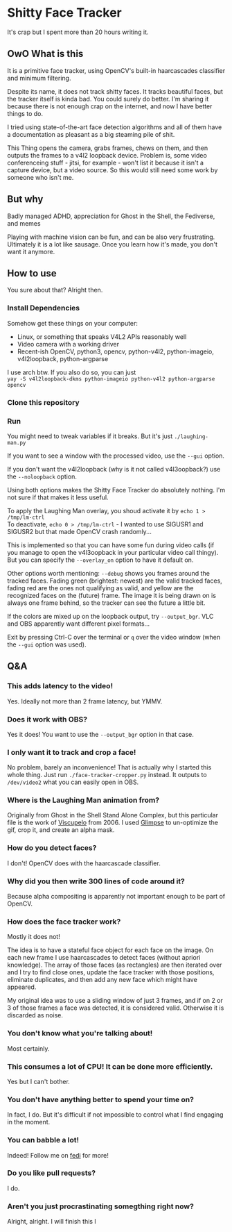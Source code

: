 # Shitty Face Tracker

It's crap but I spent more than 20 hours writing it.

## OwO What is this
It is a primitive face tracker, using OpenCV's built-in haarcascades classifier and minimum filtering.

Despite its name, it does not track shitty faces. It tracks beautiful faces, but the tracker itself is kinda bad. You could surely do better. I'm sharing it because there is not enough crap on the internet, and now I have better things to do.

I tried using state-of-the-art face detection algorithms and all of them have a documentation as pleasant as a big steaming pile of shit.

This Thing opens the camera, grabs frames, chews on them, and then outputs the frames to a v4l2 loopback device. Problem is, some video conferenceing stuff - jitsi, for example - won't list it because it isn't a capture device, but a video source. So this would still need some work by someone who isn't me.

## But why
Badly managed ADHD, appreciation for Ghost in the Shell, the Fediverse, and memes

Playing with machine vision can be fun, and can be also very frustrating. Ultimately it is a lot like sausage. Once you learn how it's made, you don't want it anymore.

## How to use
You sure about that? Alright then.

### Install Dependencies
Somehow get these things on your computer:
 - Linux, or something that speaks V4L2 APIs reasonably well
 - Video camera with a working driver
 - Recent-ish OpenCV, python3, opencv, python-v4l2, python-imageio, v4l2loopback, python-argparse

 I use arch btw. If you also do so, you can just  
 `yay -S v4l2loopback-dkms python-imageio python-v4l2 python-argparse opencv`

### Clone this repository

### Run
You might need to tweak variables if it breaks. But it's just `./laughing-man.py`

If you want to see a window with the processed video, use the `--gui` option.

If you don't want the v4l2loopback (why is it not called v4l3oopback?) use the `--noloopback` option. 

Using both options makes the Shitty Face Tracker do absolutely nothing. I'm not sure if that makes it less useful.

To apply the Laughing Man overlay, you shoud activate it by `echo 1 > /tmp/lm-ctrl`  
To deactivate, `echo 0 > /tmp/lm-ctrl` - I wanted to use SIGUSR1 and SIGUSR2 but that made OpenCV crash randomly...

This is implemented so that you can have some fun during video calls (if you manage to open the v4l3oopback in your particular video call thingy). But you can specify the `--overlay_on` option to have it default on.

Other options worth mentioning: `--debug` shows you frames around the tracked faces. Fading green (brightest: newest) are the valid tracked faces, fading red are the ones not qualifying as valid, and yellow are the recognized faces on the (future) frame. The image it is being drawn on is always one frame behind, so the tracker can see the future a little bit.

If the colors are mixed up on the loopback output, try `--output_bgr`. VLC and OBS apparently want different pixel formats...

Exit by pressing Ctrl-C over the terminal or `q` over the video window (when the `--gui` option was used).

## Q&A
### This adds latency to the video!
Yes. Ideally not more than 2 frame latency, but YMMV.

### Does it work with OBS?
Yes it does! You want to use the `--output_bgr` option in that case.

### I only want it to track and crop a face!
No problem, barely an inconvenience! That is actually why I started this whole thing. Just run `./face-tracker-cropper.py` instead. It outputs to `/dev/video2` what you can easily open in OBS.

### Where is the Laughing Man animation from?
Originally from Ghost in the Shell Stand Alone Complex, but this particular file is the work of [Viscupelo](https://www.deviantart.com/viscupelo/art/Laughing-Man-Updated-33465610) from 2006. I used [Glimpse](https://glimpse-editor.org) to un-optimize the gif, crop it, and create an alpha mask.

### How do you detect faces?
I don't! OpenCV does with the haarcascade classifier.

### Why did you then write 300 lines of code around it?
Because alpha compositing is apparently not important enough to be part of OpenCV.

### How does the face tracker work?
Mostly it does not!

The idea is to have a stateful face object for each face on the image. On each new frame I use haarcascades to detect faces (without apriori knowledge). The array of those faces (as rectangles) are then iterated over and I try to find close ones, update the face tracker with those positions, eliminate duplicates, and then add any new face which might have appeared.

My original idea was to use a sliding window of just 3 frames, and if on 2 or 3 of those frames a face was detected, it is considered valid. Otherwise it is discarded as noise.

### You don't know what you're talking about!
Most certainly.

### This consumes a lot of CPU! It can be done more efficiently.
Yes but I can't bother.

### You don't have anything better to spend your time on?
In fact, I do. But it's difficult if not impossible to control what I find engaging in the moment.

### You can babble a lot!
Indeed! Follow me on [fedi](https://chaos.social/@uint8_t) for more!

### Do you like pull requests?
I do.

### Aren't you just procrastinating somegthing right now?
Alright, alright. I will finish this l
